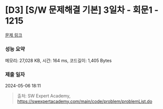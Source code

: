 # [D3] [S/W 문제해결 기본] 3일차 - 회문1 - 1215 

[문제 링크](https://swexpertacademy.com/main/code/problem/problemDetail.do?contestProbId=AV14QpAaAAwCFAYi) 

### 성능 요약

메모리: 27,028 KB, 시간: 164 ms, 코드길이: 1,405 Bytes

### 제출 일자

2024-05-06 18:11



> 출처: SW Expert Academy, https://swexpertacademy.com/main/code/problem/problemList.do
